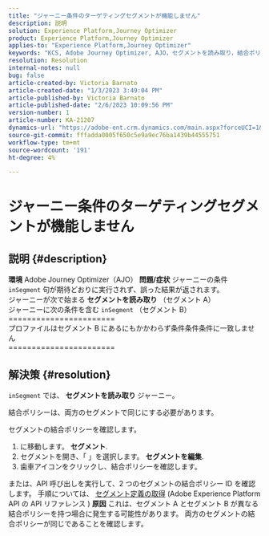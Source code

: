 ```yaml
---
title: "ジャーニー条件のターゲティングセグメントが機能しません"
description: 説明
solution: Experience Platform,Journey Optimizer
product: Experience Platform,Journey Optimizer
applies-to: "Experience Platform,Journey Optimizer"
keywords: "KCS, Adobe Journey Optimizer, AJO，セグメントを読み取り，結合ポリシー， inSegment 句"
resolution: Resolution
internal-notes: null
bug: false
article-created-by: Victoria Barnato
article-created-date: "1/3/2023 3:49:04 PM"
article-published-by: Victoria Barnato
article-published-date: "2/6/2023 10:09:56 PM"
version-number: 1
article-number: KA-21207
dynamics-url: "https://adobe-ent.crm.dynamics.com/main.aspx?forceUCI=1&pagetype=entityrecord&etn=knowledgearticle&id=742ee022-7e8b-ed11-81ad-6045bd0067ea"
source-git-commit: fffadda0005f650c5e9a9ec76ba1439b44555751
workflow-type: tm+mt
source-wordcount: '191'
ht-degree: 4%

---
```


# ジャーニー条件のターゲティングセグメントが機能しません

## 説明 {#description}

<b>環境</b>
Adobe Journey Optimizer（AJO）
<b>問題/症状</b>
ジャーニーの条件 `inSegment` 句が期待どおりに実行されず、誤った結果が返されます。
<br>ジャーニーが次で始まる <b>セグメントを読み取り</b> （セグメント A）
<br>ジャーニーに次の条件を含む `inSegment` （セグメント B）
<br>=======================
<br>プロファイルはセグメント B にあるにもかかわらず条件条件条件に一致しません
<br>=======================

## 解決策 {#resolution}


`inSegment` では、 <b>セグメントを読み取り </b>ジャーニー。

結合ポリシーは、両方のセグメントで同じにする必要があります。

セグメントの結合ポリシーを確認します。

1. に移動します。 <b>セグメント</b>.
2. セグメントを開き、「 」を選択します。 <b>セグメントを編集</b>.
3. 歯車アイコンをクリックし、結合ポリシーを確認します。


または、API 呼び出しを実行して、2 つのセグメントの結合ポリシー ID を確認します。 手順については、 [セグメント定義の取得](https://developer.adobe.com/experience-platform-apis/references/segmentation/#tag/Segment-definitions/operation/retrieveSegmentDefinitionById) (Adobe Experience Platform API の API リファレンス )
<b>原因</b>
これは、セグメント A とセグメント B が異なる結合ポリシーを持つ場合に発生する可能性があります。 両方のセグメントの結合ポリシーが同じであることを確認します。
